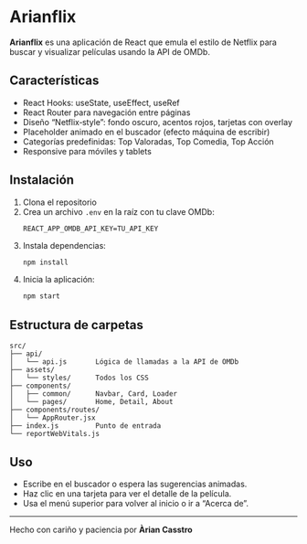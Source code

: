 # Arianflix

**Arianflix** es una aplicación de React que emula el estilo de Netflix para buscar y visualizar películas usando la API de OMDb.

## Características

- React Hooks: useState, useEffect, useRef
- React Router para navegación entre páginas
- Diseño “Netflix‐style”: fondo oscuro, acentos rojos, tarjetas con overlay
- Placeholder animado en el buscador (efecto máquina de escribir)
- Categorías predefinidas: Top Valoradas, Top Comedia, Top Acción
- Responsive para móviles y tablets

## Instalación

1. Clona el repositorio
2. Crea un archivo `.env` en la raíz con tu clave OMDb:
   ```
   REACT_APP_OMDB_API_KEY=TU_API_KEY
   ```
3. Instala dependencias:
   ```bash
   npm install
   ```
4. Inicia la aplicación:
   ```bash
   npm start
   ```

## Estructura de carpetas

```
src/
├── api/
│   └── api.js       Lógica de llamadas a la API de OMDb
├── assets/
│   └── styles/      Todos los CSS
├── components/
│   ├── common/      Navbar, Card, Loader
│   └── pages/       Home, Detail, About
├── components/routes/
│   └── AppRouter.jsx
├── index.js         Punto de entrada
└── reportWebVitals.js
```

## Uso

- Escribe en el buscador o espera las sugerencias animadas.
- Haz clic en una tarjeta para ver el detalle de la película.
- Usa el menú superior para volver al inicio o ir a “Acerca de”.

---

Hecho con cariño y paciencia por **Àrian Casstro**
